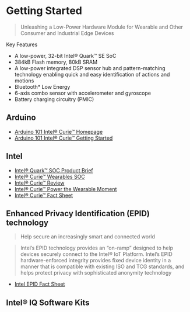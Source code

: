 Getting Started
==

> Unleashing a Low-Power Hardware Module for Wearable and Other Consumer and Industrial Edge Devices

Key Features

- A low-power, 32-bit Intel® Quark™ SE SoC
- 384kB Flash memory, 80kB SRAM
- A low-power integrated DSP sensor hub and pattern-matching technology enabling quick
and easy identification of actions and motions
- Bluetooth* Low Energy
- 6-axis combo sensor with accelerometer and gyroscope
- Battery charging circuitry (PMIC)

## Arduino

- [Arduino 101 Intel® Curie™ Homepage](https://www.arduino.cc/en/Main/ArduinoBoard101)
- [Arduino 101 Intel® Curie™ Getting Started](https://www.arduino.cc/en/Guide/Arduino101)

## Intel

- [Intel® Quark™ SOC Product Brief](http://www.intel.com/content/www/us/en/intelligent-systems/quark/quark-x1000-product-brief.html)
- [Intel® Curie™ Wearables SOC](http://www.intel.com/content/www/us/en/wearables/wearable-soc.html)
- [Intel® Curie™ Review](http://www.anandtech.com/show/8848/intel-announces-curie-tiny-module-for-wearables)
- [Intel® Curie™ Power the Wearable Moment](http://iq.intel.com/intel-curie-powers-the-wearables-movement/)
- [Intel® Curie™ Fact Sheet](http://download.intel.com/newsroom/kits/ces/2015/pdfs/Intel_CURIE_Module_Factsheet.pdf)

## Enhanced Privacy Identification (EPID) technology

> Help secure an increasingly smart and connected world

> Intel’s EPID technology provides an “on-ramp” designed to help devices securely connect to the Intel® IoT Platform. Intel’s EPID hardware-enforced integrity provides fixed device identity in a manner that is compatible with existing ISO and TCG standards, and helps protect privacy with sophisticated anonymity technology

- [Intel EPID Fact Sheet](http://download.intel.com/newsroom/kits/idf/2015_fall/pdfs/Intel_EPID_Fact_Sheet.pdf)

## Intel® IQ Software Kits

